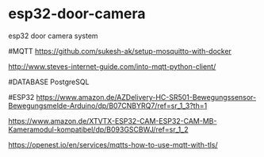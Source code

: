 # esp32-door-camera
esp32 door camera system



#MQTT
https://github.com/sukesh-ak/setup-mosquitto-with-docker

http://www.steves-internet-guide.com/into-mqtt-python-client/


#DATABASE
PostgreSQL


#ESP32
https://www.amazon.de/AZDelivery-HC-SR501-Bewegungssensor-Bewegungsmelde-Arduino/dp/B07CNBYRQ7/ref=sr_1_3?th=1

https://www.amazon.de/XTVTX-ESP32-CAM-ESP32-CAM-MB-Kameramodul-kompatibel/dp/B093GSCBWJ/ref=sr_1_2

https://openest.io/en/services/mqtts-how-to-use-mqtt-with-tls/
